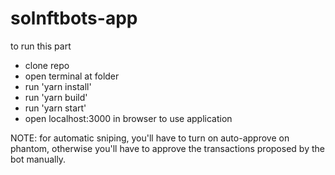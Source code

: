 # solnftbots-app

to run this part
- clone repo
- open terminal at folder
- run 'yarn install'
- run 'yarn build'
- run 'yarn start'
- open localhost:3000 in browser to use application

NOTE: for automatic sniping, you'll have to turn on auto-approve on phantom, otherwise you'll have to approve the transactions proposed by the bot manually.
